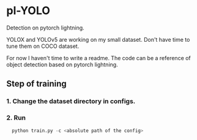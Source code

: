 # pl-YOLO
Detection on pytorch lightning.

YOLOX and YOLOv5 are working on my small dataset. Don't have time to tune them on COCO dataset.

For now I haven't time to write a readme. The code can be a reference of object detection based on pytorch lightning.

## Step of training
### 1. Change the dataset directory in configs.
### 2. Run
```python
  python train.py -c <absolute path of the config>
```
